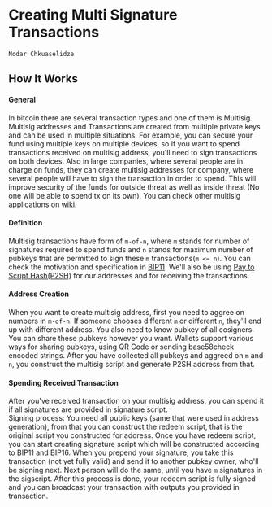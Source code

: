 # Creating Multi Signature Transactions

```post-author
Nodar Chkuaselidze
```

## How It Works
#### General
In bitcoin there are several transaction types and one of them is Multisig. Multisig addresses and Transactions are created
from multiple private keys and can be used in multiple situations. For example, you can secure your fund using multiple
keys on multiple devices, so if you want to spend transactions received on multisig address, you'll need to sign transactions
on both devices. Also in large companies, where several people are in charge on funds, they can create multisig addresses for
company, where several people will have to sign the transaction in order to spend. This will improve security of the funds
for outside threat as well as inside threat (No one will be able to spend tx on its own). You can check other multisig
applications on [wiki][multisig-apps].  

#### Definition
Multisig transactions have form of `m-of-n`, where `m` stands for number of signatures required to spend funds and `n` stands
for maximum number of pubkeys that are permitted to sign these `m` transactions(`m <= n`). You can check the motivation
and specification in [BIP11][]. We'll also be using [Pay to Script Hash(P2SH)][BIP16] for our addresses and
for receiving the transactions.

#### Address Creation
When you want to create multisig address, first you need to aggree on numbers in `m-of-n`. If someone chooses
different `m` or different `n`, they'll end up with different address. You also need to know pubkey of all cosigners.
You can share these pubkeys however you want. Wallets support various ways for sharing pubkeys, using QR Code
or sending base58check encoded strings.  After you have collected all pubkeys and aggreed on `m` and `n`,
you construct the multisig script and generate P2SH address from that.  

#### Spending Received Transaction
After you've received transaction on your multisig address, you can spend it if all signatures are provided
in signature script.  
Signing process: You need all public keys (same that were used in address generation), from that
you can construct the redeem script, that is the original script you constructed for address. Once
you have redeem script, you can start creating signature script which will be constructed according
to BIP11 and BIP16. When you prepend your signature, you take this transaction (not yet fully valid) and send it
to another pubkey owner, who'll be signing next. Next person will do the same, until you have `m` signatures
in the sigscript. After this process is done, your redeem script is fully signed and you can broadcast your
transaction with outputs you provided in transaction.


[BIP11]: https://github.com/bitcoin/bips/blob/master/bip-0011.mediawiki
[BIP16]: https://github.com/bitcoin/bips/blob/master/bip-0016.mediawiki
[multisig-apps]: https://en.bitcoin.it/wiki/Multisignature#Multisignature_Applications
